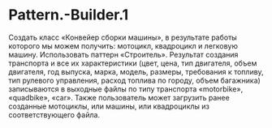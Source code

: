 # Pattern.-Builder.1

Создать класс «Конвейер сборки машины», в результате работы которого мы можем получить: мотоцикл, квадроцикл и легковую машину. Использовать паттерн «Строитель». Результат создания транспорта и все их характеристики (цвет, цена, тип двигателя, объем двигателя, год выпуска, марка, модель, размеры, требования к топливу, тип рулевого управления, расход топлива по городу, объем багажника) записываются в выходные файлы по типу транспорта «motorbike», «quadbike», «car». Также пользователь может загрузить ранее созданные мотоциклы, или машины, или квадроциклы из соответствующего файла.
